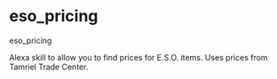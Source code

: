 # eso_pricing
eso_pricing

Alexa skill to allow you to find prices for E.S.O. items.
Uses prices from Tamriel Trade Center.
